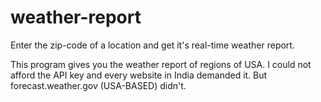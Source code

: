 # weather-report
Enter the zip-code of a location and get it's real-time weather report.

This program gives you the weather report of regions of USA.
I could not afford the API key and every website in India demanded it.
But forecast.weather.gov (USA-BASED) didn't.
